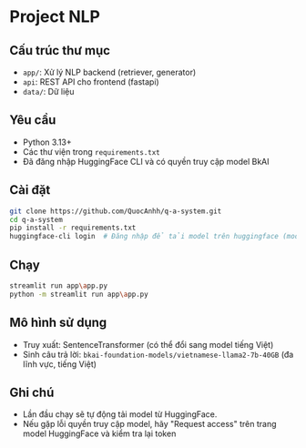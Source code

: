 # Project NLP

## Cấu trúc thư mục
- `app/`: Xử lý NLP backend (retriever, generator)
- `api`: REST API cho frontend (fastapi)
- `data/`: Dữ liệu

## Yêu cầu
- Python 3.13+
- Các thư viện trong `requirements.txt`
- Đã đăng nhập HuggingFace CLI và có quyền truy cập model BkAI

## Cài đặt
```bash
git clone https://github.com/QuocAnhh/q-a-system.git
cd q-a-system
pip install -r requirements.txt
huggingface-cli login  # Đăng nhập để tải model trên huggingface (model gate)
```

## Chạy
```bash
streamlit run app\app.py
python -m streamlit run app\app.py
```

## Mô hình sử dụng
- Truy xuất: SentenceTransformer (có thể đổi sang model tiếng Việt)
- Sinh câu trả lời: `bkai-foundation-models/vietnamese-llama2-7b-40GB` (đa lĩnh vực, tiếng Việt)

## Ghi chú
- Lần đầu chạy sẽ tự động tải model từ HuggingFace.
- Nếu gặp lỗi quyền truy cập model, hãy "Request access" trên trang model HuggingFace và kiểm tra lại token

